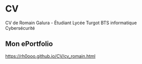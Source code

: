 # CV
CV de Romain Galura - Étudiant Lycée Turgot BTS informatique Cybersécurité

## Mon ePortfolio
https://rh0ooo.github.io/CV/cv_romain.html

